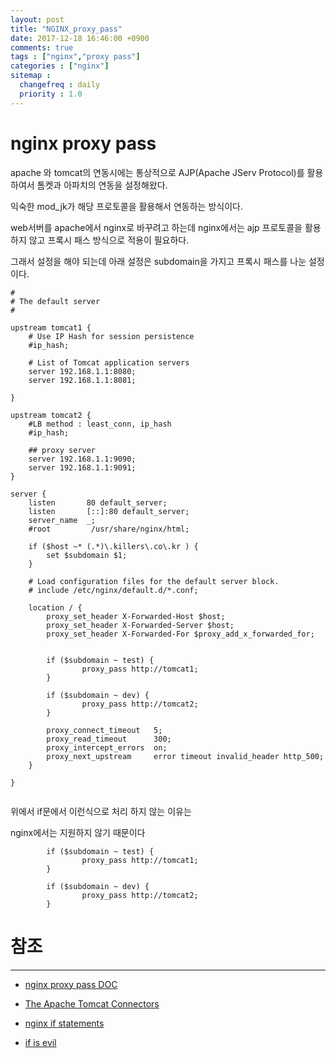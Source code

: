 ```yaml
---
layout: post
title: "NGINX_proxy_pass"
date: 2017-12-18 16:46:00 +0900
comments: true
tags : ["nginx","proxy pass"]
categories : ["nginx"]
sitemap :
  changefreq : daily
  priority : 1.0
---
```


# nginx proxy pass

apache 와 tomcat의 연동시에는 통상적으로 AJP(Apache JServ Protocol)를 활용 하여서 톰켓과 아파치의 연동을 설정해왔다.

익숙한 mod_jk가 해당 프로토콜을 활용해서 연동하는 방식이다.

web서버를 apache에서 nginx로 바꾸려고 하는데 nginx에서는 ajp 프로토콜을 활용하지 않고 프록시 패스 방식으로 적용이 필요하다.

그래서 설정을 해야 되는데 아래 설정은 subdomain을 가지고 프록시 패스를 나눈 설정이다.


```
#
# The default server
#

upstream tomcat1 {
    # Use IP Hash for session persistence
    #ip_hash;

    # List of Tomcat application servers
    server 192.168.1.1:8080;
    server 192.168.1.1:8081;

}

upstream tomcat2 {
    #LB method : least_conn, ip_hash
    #ip_hash;

    ## proxy server
    server 192.168.1.1:9090;
    server 192.168.1.1:9091;
}

server {
    listen       80 default_server;
    listen       [::]:80 default_server;
    server_name  _;
    #root         /usr/share/nginx/html;

    if ($host ~* (.*)\.killers\.co\.kr ) {
        set $subdomain $1;
    }

    # Load configuration files for the default server block.
    # include /etc/nginx/default.d/*.conf;

    location / {
        proxy_set_header X-Forwarded-Host $host;
        proxy_set_header X-Forwarded-Server $host;
        proxy_set_header X-Forwarded-For $proxy_add_x_forwarded_for;


        if ($subdomain ~ test) {
                proxy_pass http://tomcat1;
        }

        if ($subdomain ~ dev) {
                proxy_pass http://tomcat2;
        }

        proxy_connect_timeout   5;
        proxy_read_timeout      300;
        proxy_intercept_errors  on;
        proxy_next_upstream     error timeout invalid_header http_500;
    }
	
}


```

위에서 if문에서  이런식으로 처리 하지 않는 이유는 

nginx에서는 지원하지 않기 때문이다


```
        if ($subdomain ~ test) {
                proxy_pass http://tomcat1;
        }

        if ($subdomain ~ dev) {
                proxy_pass http://tomcat2;
        }

```


# 참조 
-----
* [nginx proxy pass DOC](http://nginx.org/en/docs/http/ngx_http_proxy_module.html#proxy_pass)

* [The Apache Tomcat Connectors](http://tomcat.apache.org/connectors-doc/)

* [nginx if statements](http://nginx.org/en/docs/http/ngx_http_rewrite_module.html#if)

* [if is evil](https://www.nginx.com/resources/wiki/start/topics/depth/ifisevil/)